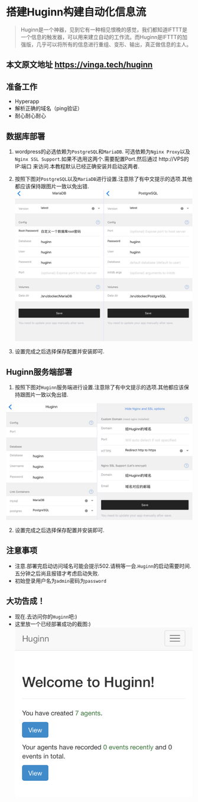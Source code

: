 # 搭建Huginn构建自动化信息流

> Huginn是一个神器，见到它有一种相见恨晚的感觉，我们都知道IFTTT是一个信息的触发器，可以用来建立自动的工作流。而Huginn是IFTTT的加强版，几乎可以将所有的信息进行重组、变形、输出，真正做信息的主人。

## 本文原文地址 https://vinga.tech/huginn

## 准备工作

  *  Hyperapp
  *  解析正确的域名（ping验证）
  *  耐心耐心耐心

## 数据库部署

   1. wordpress的必选依赖为`PostgreSQL`和`MariaDB`. 可选依赖为`Nginx Proxy`以及`Nginx SSL Support`.如果不选用这两个.需要配置Port.然后通过 http://VPS的IP:端口 来访问.本教程默认已经正确安装并启动这两者.
	
  2. 按照下图对`PostgreSQL`以及`MariaDB`进行设置.注意除了有中文提示的选项.其他都应该保持跟图片一致以免出错.
	![](./images/huginn-1.jpg)
  
  3. 设置完成之后选择保存配置并安装即可.  
	
## Huginn服务端部署

  1. 按照下图对`Huginn`服务端进行设置.注意除了有中文提示的选项.其他都应该保持跟图片一致以免出错.

  ![](./images/huginn-2.jpg)

  2. 设置完成之后选择保存配置并安装即可.  

## 注意事项

  * 注意.部署完启动访问域名可能会提示502.请稍等一会.`Huginn`的启动需要时间.五分钟之后尚且报错才考虑启动失败.
  * 初始登录用户名为`admin`密码为`password`

## 大功告成！


  * 现在.去访问你的`Huginn`吧:)
  * 这里放一个已经部署成功的截图:)
    ![](./images/huginn-3.jpg)


